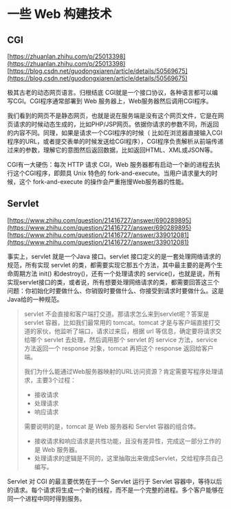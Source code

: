 # 一些 Web 构建技术
## CGI
[https://zhuanlan.zhihu.com/p/25013398](https://zhuanlan.zhihu.com/p/25013398)
[https://blog.csdn.net/guodongxiaren/article/details/50569675](https://blog.csdn.net/guodongxiaren/article/details/50569675)

极其古老的动态网页语言。归根结底 CGI就是一个接口协议，各种语言都可以编写CGI。CGI程序通常部署到 Web 服务器上，Web服务器然后调用CGI程序。

我们看到的网页不是静态网页，也就是说在服务端是没有这个网页文件，它是在网页请求的时候动态生成的，比如PHP/JSP网页。依据你请求的参数不同，所返回的内容不同。同理，如果是请求一个CGI程序的时候（ 比如在浏览器直接输入CGI程序的URL，或者提交表单的时候发送给CGI程序），CGI程序负责解析从前端传递过来的参数，理解它的意图然后返回数据，比如返回HTML、XML或JSON等。

CGI有一大硬伤：每次 HTTP 请求 CGI，Web 服务器都有启动一个新的进程去执行这个CGI程序，即颇具 Unix 特色的 fork-and-execute。当用户请求量大的时候，这个 fork-and-execute 的操作会严重拖慢Web服务器的性能。

## Servlet
[https://www.zhihu.com/question/21416727/answer/690289895](https://www.zhihu.com/question/21416727/answer/690289895)
[https://www.zhihu.com/question/21416727/answer/339012081](https://www.zhihu.com/question/21416727/answer/339012081)

事实上，servlet 就是一个Java 接口。servlet 接口定义的是一套处理网络请求的规范，所有实现 servlet 的类，都需要实现它那五个方法，其中最主要的是两个生命周期方法 init() 和destroy()，还有一个处理请求的 service()，也就是说，所有实现servlet接口的类，或者说，所有想要处理网络请求的类，都需要回答这三个问题：你初始化时要做什么、你销毁时要做什么、你接受到请求时要做什么。这是Java给的一种规范。

> servlet 不会直接和客户端打交道。那请求怎么来到servlet呢？答案是 servlet 容器，比如我们最常用的 tomcat。tomcat 才是与客户端直接打交道的家伙，他监听了端口，请求过来后，根据 url 等信息，确定要将请求交给哪个 servlet 去处理，然后调用那个 servlet 的 service 方法，service 方法返回一个 response 对象，tomcat 再把这个 response 返回给客户端。
> 
> 我们为什么能通过Web服务器映射的URL访问资源？肯定需要写程序处理请求，主要3个过程：
>  + 接收请求
>  + 处理请求
>  + 响应请求
> 
> 需要说明的是，tomcat 是 Web 服务器和 Servlet 容器的组合体。
> + 接收请求和响应请求是共性功能，且没有差异性，完成这一部分工作的是 Web 服务器。
> + 处理请求的逻辑是不同的，这里抽取出来做成Servlet，交给程序员自己编写。

Servlet 对 CGI 的最主要优势在于一个 Servlet 运行于 Servlet 容器中，等待以后的请求。每个请求将生成一个新的线程，而不是一个完整的进程。多个客户能够在同一个进程中同时得到服务。
